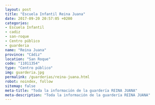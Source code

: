 ```yaml
---
layout: post
title: "Escuela Infantil Reina Juana"
date: 2017-09-20 20:57:05 +0200
categories:
- Escuela Infantil
- cadiz
- san-roque
- Centro público
- guarderia
name: "Reina Juana"
province: "Cádiz"
location: "San Roque"
code: "11011354"
type: "Centro público"
img: guarderia.jpg
permalink: /guarderias/reina-juana.html
robot: noindex, follow
sitemap: false
meta-title: "Toda la información de la guardería REINA JUANA"
meta-description: "Toda la información de la guardería REINA JUANA"
---
```

